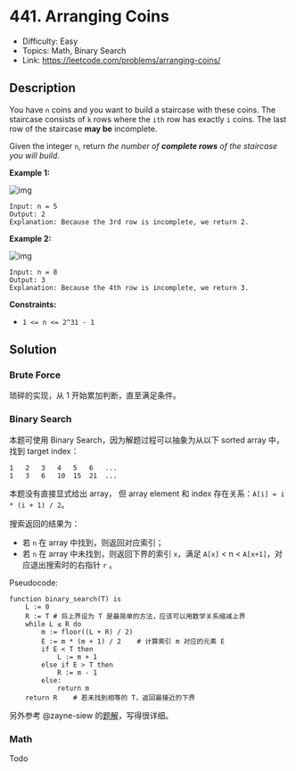 # 441. Arranging Coins

- Difficulty: Easy
- Topics: Math, Binary Search
- Link: https://leetcode.com/problems/arranging-coins/

## Description

You have `n` coins and you want to build a staircase with these coins. The staircase consists of `k` rows where the `ith` row has exactly `i` coins. The last row of the staircase **may be** incomplete.

Given the integer `n`, return _the number of **complete rows** of the staircase you will build_.

**Example 1:**

![img](https://assets.leetcode.com/uploads/2021/04/09/arrangecoins1-grid.jpg)

```
Input: n = 5
Output: 2
Explanation: Because the 3rd row is incomplete, we return 2.
```

**Example 2:**

![img](https://assets.leetcode.com/uploads/2021/04/09/arrangecoins2-grid.jpg)

```
Input: n = 8
Output: 3
Explanation: Because the 4th row is incomplete, we return 3.
```

**Constraints:**

- `1 <= n <= 2^31 - 1`

## Solution

### Brute Force

琐碎的实现，从 1 开始累加判断，直至满足条件。

### Binary Search

本题可使用 Binary Search，因为解题过程可以抽象为从以下 sorted array 中，找到 target index：

```shell
1   2   3   4   5   6   ...
1   3   6   10  15  21  ...
```

本题没有直接显式给出 array， 但 array element 和 index 存在关系：`A[i] = i * (i + 1) / 2`。

搜索返回的结果为：

- 若 `n` 在 array 中找到，则返回对应索引；
- 若 `n` 在 array 中未找到，则返回下界的索引 `x`，满足 `A[x]` < n < `A[x+1]`，对应退出搜索时的右指针 `r` 。

Pseudocode:

```plaintext
function binary_search(T) is
    L := 0
    R := T # 将上界设为 T 是最简单的方法，应该可以用数学关系缩减上界
    while L ≤ R do
        m := floor((L + R) / 2)
        E := m * (m + 1) / 2    # 计算索引 m 对应的元素 E
        if E < T then
            L := m + 1
        else if E > T then
            R := m - 1
        else:
            return m
    return R    # 若未找到相等的 T，返回最接近的下界
```

另外参考 @zayne-siew 的[题解](<https://leetcode.com/problems/arranging-coins/discuss/1559984/C%2B%2BJavaPython-O(sqrt(n))-O(logn)-O(1)-Approaches-with-Explanation>)，写得很详细。

### Math

Todo
